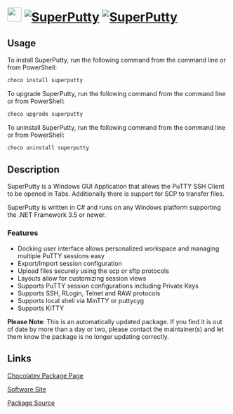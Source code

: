﻿# <img src="https://cdn.jsdelivr.net/gh/mkevenaar/chocolatey-packages@218fd53341b8400391b0efdb75f313d01cdcf984/icons/superputty.png" width="32" height="32"/> [![SuperPutty](https://img.shields.io/chocolatey/v/superputty.svg?label=SuperPutty)](https://community.chocolatey.org/packages/superputty) [![SuperPutty](https://img.shields.io/chocolatey/dt/superputty.svg)](https://community.chocolatey.org/packages/superputty)

## Usage

To install SuperPutty, run the following command from the command line or from PowerShell:

```powershell
choco install superputty
```

To upgrade SuperPutty, run the following command from the command line or from PowerShell:

```powershell
choco upgrade superputty
```

To uninstall SuperPutty, run the following command from the command line or from PowerShell:

```powershell
choco uninstall superputty
```

## Description

SuperPutty is a Windows GUI Application that allows the PuTTY SSH Client to be opened in Tabs. Additionally there is support for SCP to transfer files.

SuperPutty is written in C# and runs on any Windows platform supporting the .NET Framework 3.5 or newer.

### Features

* Docking user interface allows personalized workspace and managing multiple PuTTY sessions easy
* Export/Import session configuration
* Upload files securely using the scp or sftp protocols
* Layouts allow for customizing session views
* Supports PuTTY session configurations including Private Keys
* Supports SSH, RLogin, Telnet and RAW protocols
* Supports local shell via MinTTY or puttycyg
* Supports KiTTY

**Please Note**: This is an automatically updated package. If you find it is
out of date by more than a day or two, please contact the maintainer(s) and
let them know the package is no longer updating correctly.


## Links

[Chocolatey Package Page](https://community.chocolatey.org/packages/superputty)

[Software Site](https://www.facebook.com/superputty)

[Package Source](https://github.com/mkevenaar/chocolatey-packages/tree/master/automatic/superputty)

